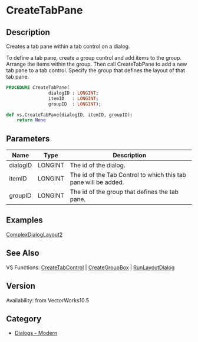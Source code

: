 # CreateTabPane

## Description
Creates a tab pane within a tab control on a dialog.

To define a tab pane, create a group control and add items to the group.  Arrange the items within the group.  Then call CreateTabPane to  add a new tab pane to a tab control.  Specify the group that defines the layout of that tab pane.

```pascal
PROCEDURE CreateTabPane(
				dialogID : LONGINT;
				itemID   : LONGINT;
				groupID  : LONGINT);
```

```python
def vs.CreateTabPane(dialogID, itemID, groupID):
    return None
```

## Parameters
|Name|Type|Description|
|---|---|---|
|dialogID|LONGINT|The id of the dialog.|
|itemID|LONGINT|The id of the Tab Control to which this tab pane will be added.|
|groupID|LONGINT|The id of the group that defines the tab pane.|

## Examples
[ComplexDialogLayout2](examples/ComplexDialogLayout2.md)

## See Also
VS Functions:
[CreateTabControl](CreateTabControl.md) 
| [CreateGroupBox](CreateGroupBox.md) 
| [RunLayoutDialog](RunLayoutDialog.md)

## Version
Availability: from VectorWorks10.5

## Category
* [Dialogs - Modern](../Categories/Dialogs%20-%20Modern.md)
